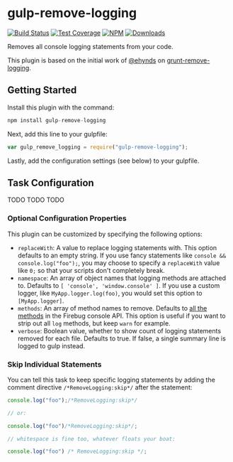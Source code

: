 # gulp-remove-logging

[![Build Status](https://img.shields.io/travis/valeriansaliou/gulp-remove-logging/master.svg)](https://travis-ci.org/valeriansaliou/gulp-remove-logging) [![Test Coverage](https://img.shields.io/coveralls/valeriansaliou/gulp-remove-logging/master.svg)](https://coveralls.io/github/valeriansaliou/gulp-remove-logging?branch=master) [![NPM](https://img.shields.io/npm/v/gulp-remove-logging.svg)](https://www.npmjs.com/package/gulp-remove-logging) [![Downloads](https://img.shields.io/npm/dt/gulp-remove-logging.svg)](https://www.npmjs.com/package/gulp-remove-logging)

Removes all console logging statements from your code.

This plugin is based on the initial work of [@ehynds](https://github.com/ehynds) on [grunt-remove-logging](https://github.com/ehynds/grunt-remove-logging).

## Getting Started

Install this plugin with the command:

```javascript
npm install gulp-remove-logging
```

Next, add this line to your gulpfile:

```javascript
var gulp_remove_logging = require("gulp-remove-logging");
```

Lastly, add the configuration settings (see below) to your gulpfile.

## Task Configuration

TODO TODO TODO

### Optional Configuration Properties

This plugin can be customized by specifying the following options:

* `replaceWith`: A value to replace logging statements with. This option defaults to an empty string. If you use fancy statements like `console && console.log("foo");`, you may choose to specify a `replaceWith` value like `0;` so that your scripts don't completely break.
* `namespace`: An array of object names that logging methods are attached to.
Defaults to `[ 'console', 'window.console' ]`. If you use a custom logger, like
`MyApp.logger.log(foo)`, you would set this option to `[MyApp.logger]`.
* `methods`: An array of method names to remove. Defaults to [all the methods](http://getfirebug.com/wiki/index.php/Console_API) in the Firebug console API. This option is useful if you want to strip out all `log` methods, but keep `warn` for example.
* `verbose`: Boolean value, whether to show count of logging statements removed for each file. Defaults to true. If false, a single summary line is logged to gulp instead.

### Skip Individual Statements

You can tell this task to keep specific logging statements by adding the comment directive `/*RemoveLogging:skip*/` after the statement:

```javascript
console.log("foo");/*RemoveLogging:skip*/

// or:

console.log("foo")/*RemoveLogging:skip*/;

// whitespace is fine too, whatever floats your boat:

console.log("foo") /* RemoveLogging:skip */;
```
